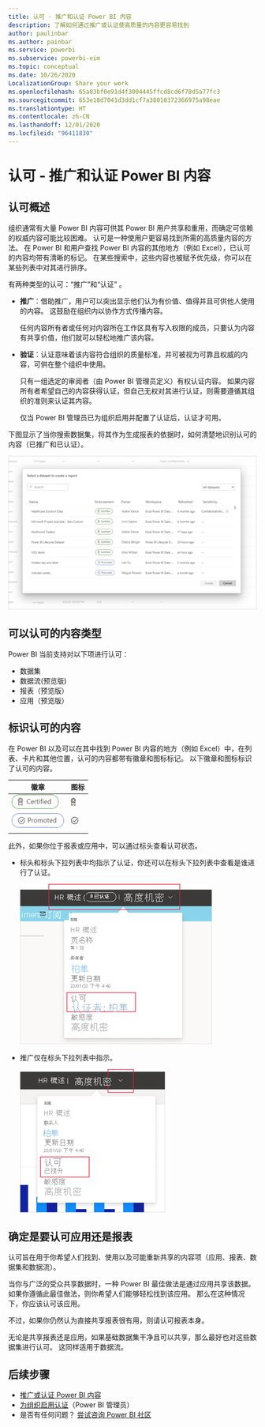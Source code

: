 ```yaml
---
title: 认可 - 推广和认证 Power BI 内容
description: 了解如何通过推广或认证使高质量的内容更容易找到
author: paulinbar
ms.author: painbar
ms.service: powerbi
ms.subservice: powerbi-eim
ms.topic: conceptual
ms.date: 10/26/2020
LocalizationGroup: Share your work
ms.openlocfilehash: 65a83bf0e91d4f3004445ffcd8cd6f78d5a77fc3
ms.sourcegitcommit: 653e18d7041d3dd1cf7a38010372366975a98eae
ms.translationtype: HT
ms.contentlocale: zh-CN
ms.lasthandoff: 12/01/2020
ms.locfileid: "96411830"
---
```

# <a name="endorsement---promoting-and-certifying-power-bi-content"></a>认可 - 推广和认证 Power BI 内容

## <a name="endorsement-overview"></a>认可概述

组织通常有大量 Power BI 内容可供其 Power BI 用户共享和重用，而确定可信赖的权威内容可能比较困难。 认可是一种使用户更容易找到所需的高质量内容的方法。 在 Power BI 和用户查找 Power BI 内容的其他地方（例如 Excel），已认可的内容均带有清晰的标记。 在某些搜索中，这些内容也被赋予优先级，你可以在某些列表中对其进行排序。

有两种类型的认可：“推广”和“认证” 。

* **推广**：借助推广，用户可以突出显示他们认为有价值、值得并且可供他人使用的内容。 这鼓励在组织内以协作方式传播内容。

    任何内容所有者或任何对内容所在工作区具有写入权限的成员，只要认为内容有共享价值，他们就可以轻松地推广该内容。

* **验证**：认证意味着该内容符合组织的质量标准，并可被视为可靠且权威的内容，可供在整个组织中使用。

    只有一组选定的审阅者（由 Power BI 管理员定义）有权认证内容。 如果内容所有者希望自己的内容获得认证，但自己无权对其进行认证，则需要遵循其组织的准则来认证其内容。

    仅当 Power BI 管理员已为组织启用并配置了认证后，认证才可用。

下图显示了当你搜索数据集，将其作为生成报表的依据时，如何清楚地识别认可的内容（已推广和已认证）。

![Power Query 中突出显示的认可的数据流。](media/service-endorsement-overview/power-bi-content-endorsement-dataset-select.png)

## <a name="content-types-that-can-be-endorsed"></a>可以认可的内容类型
Power BI 当前支持对以下项进行认可：
* 数据集
* 数据流(预览版)
* 报表（预览版）
* 应用（预览版）

## <a name="identifying-endorsed-content"></a>标识认可的内容

在 Power BI 以及可以在其中找到 Power BI 内容的地方（例如 Excel）中，在列表、卡片和其他位置，认可的内容都带有徽章和图标标记。 以下徽章和图标标识了认可的内容。

|徽章|图标|
|---------|---------|
|![认证徽章的屏幕截图。](media/service-endorsement-overview/certified-badge.png)|![认证图标的屏幕截图。](media/service-endorsement-overview/certified-icon.png)|
|![推广徽章的屏幕截图。](media/service-endorsement-overview/promoted-badge.png)|![推广图标的屏幕截图。](media/service-endorsement-overview/promoted-icon.png)|
|||

此外，如果你位于报表或应用中，可以通过标头查看认可状态。
* 标头和标头下拉列表中均指示了认证，你还可以在标头下拉列表中查看是谁进行了认证。

    ![在报表标头中显示认证徽章的屏幕截图。](media/service-endorsement-overview/certification-report-header.png)

* 推广仅在标头下拉列表中指示。
 
    ![在报表表头中显示推广徽章的屏幕截图。](media/service-endorsement-overview/promotion-report-header.png)

## <a name="deciding-whether-to-endorse-an-app-or-a-report"></a>确定是要认可应用还是报表

认可旨在用于你希望人们找到、使用以及可能重新共享的内容项（应用、报表、数据集和数据流）。

当你与广泛的受众共享数据时，一种 Power BI 最佳做法是通过应用共享该数据。 如果你遵循此最佳做法，则你希望人们能够轻松找到该应用。 那么在这种情况下，你应该认可该应用。 

不过，如果你仍然认为直接共享报表很有用，则请认可报表本身。 

无论是共享报表还是应用，如果基础数据集干净且可以共享，那么最好也对这些数据集进行认可。 这同样适用于数据流。  

## <a name="next-steps"></a>后续步骤

* [推广或认证 Power BI 内容](service-endorse-content.md)
* [为组织启用认证](../admin/service-admin-setup-certification.md)（Power BI 管理员）
* 是否有任何问题？ [尝试咨询 Power BI 社区](https://community.powerbi.com/)